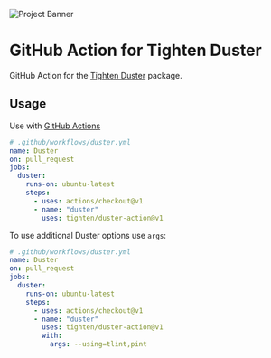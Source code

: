 ![Project Banner](https://raw.githubusercontent.com/tighten/duster/main/banner.png)
# GitHub Action for Tighten Duster

GitHub Action for the [Tighten Duster](https://github.com/tighten/duster) package.

## Usage

Use with [GitHub Actions](https://github.com/features/actions)

```yml
# .github/workflows/duster.yml
name: Duster
on: pull_request
jobs:
  duster:
    runs-on: ubuntu-latest
    steps:
      - uses: actions/checkout@v1
      - name: "duster"
        uses: tighten/duster-action@v1
```

To use additional Duster options use `args`:

```yml
# .github/workflows/duster.yml
name: Duster
on: pull_request
jobs:
  duster:
    runs-on: ubuntu-latest
    steps:
      - uses: actions/checkout@v1
      - name: "duster"
        uses: tighten/duster-action@v1
        with:
          args: --using=tlint,pint
```
